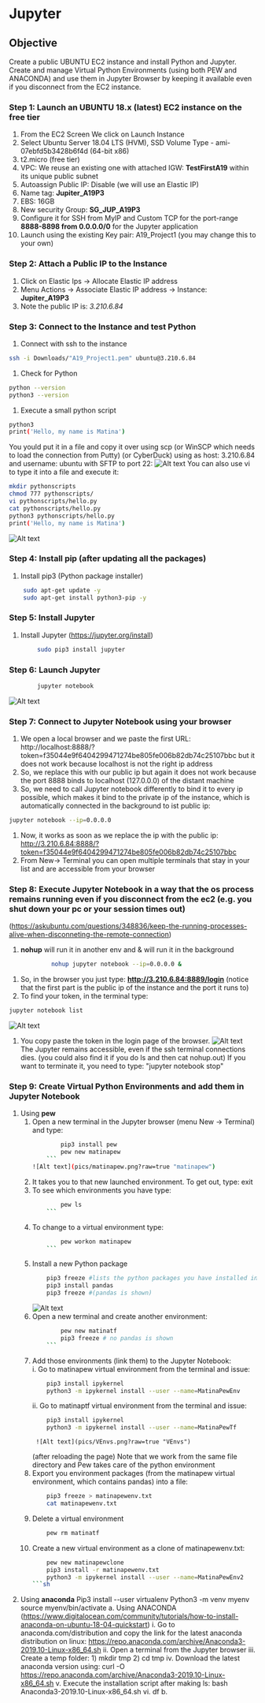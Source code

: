 # Jupyter
## Objective 
Create a public UBUNTU EC2 instance and install Python and Jupyter. 
Create and manage Virtual Python Environments (using both PEW and ANACONDA) and use them in Jupyter Browser by keeping it available even if you disconnect from the EC2 instance.

### Step 1: Launch an UBUNTU 18.x (latest) EC2 instance on the free tier
1. From the EC2 Screen We click on Launch Instance
2. Select Ubuntu Server 18.04 LTS (HVM), SSD Volume Type - ami-07ebfd5b3428b6f4d (64-bit x86) 
3. t2.micro (free tier)
4. VPC: We reuse an existing one with attached IGW: **TestFirstA19** within its unique public subnet
5. Autoassign Public IP: Disable (we will use an Elastic IP)
6. Name tag: **Jupiter_A19P3**
7. EBS: 16GB
8. New security Group: **SG_JUP_A19P3**
9. Configure it for SSH from MyIP and Custom TCP for the port-range **8888-8898 from 0.0.0.0/0** for the Jupyter application		
10. Launch using the existing Key pair: A19_Project1 (you may change this to your own)

### Step 2: Attach a Public IP to the Instance
1. Click on Elastic Ips -> Allocate Elastic IP address
2. Menu Actions -> Associate Elastic IP address -> Instance: **Jupiter_A19P3**
3. Note the public IP is: *3.210.6.84*

### Step 3: Connect to the Instance and test Python
1. Connect with ssh to the instance
```sh 
ssh -i Downloads/"A19_Project1.pem" ubuntu@3.210.6.84
```
1. Check for Python
```sh 
python --version
python3 --version
```
1. Execute a small python script
```sh 
python3
print('Hello, my name is Matina')
```
You yould put it in a file and copy it over using scp (or WinSCP which needs to load the connection from Putty) (or CyberDuck)
using as host: 3.210.6.84 and username: ubuntu with SFTP to port 22:
![Alt text](pics/CyberDuck.png?raw=true "CyberDuck")
You can also use vi to type it into a file and execute it:
```sh 
mkdir pythonscripts
chmod 777 pythonscripts/
vi pythonscripts/hello.py
cat pythonscripts/hello.py
python3 pythonscripts/hello.py
print('Hello, my name is Matina')
```
![Alt text](pics/pythontest.png?raw=true "pythontest")
		
### Step 4: Install pip (after updating all the packages)   
1. Install pip3 (Python package installer)
```sh 
	sudo apt-get update -y
	sudo apt-get install python3-pip -y
```

### Step 5: Install Jupyter
1. Install Jupyter (https://jupyter.org/install)
```sh 
		sudo pip3 install jupyter
```
### Step 6: Launch Jupyter
```sh 
		jupyter notebook
```
![Alt text](pics/LaunchJupyterNotebook.png?raw=true "LaunchJupyterNotebook")		
	
### Step 7: Connect to Jupyter Notebook using your browser
1. We open a local browser and we paste the first URL: http://localhost:8888/?token=f35044e9f6404299471274be805fe006b82db74c25107bbc but it does not work because localhost is not the right ip address
1. So, we replace this with our public ip but again it does not work because the port 8888 binds to localhost (127.0.0.0) of the distant machine
1. So, we need to call Jupyter notebook differently to bind it to every ip possible, which makes it bind to the private ip of the instance, which is automatically connected in the background to ist public ip:
```sh 
jupyter notebook --ip=0.0.0.0
```
1. Now, it works as soon as we replace the ip with the public ip: http://3.210.6.84:8888/?token=f35044e9f6404299471274be805fe006b82db74c25107bbc
1. From New-> Terminal you can open multiple terminals that stay in your list and are accessible from your browser

### Step 8: Execute Jupyter Notebook in a way that the os process remains running even if you disconnect from the ec2 (e.g. you shut down your pc or your session times out)
(https://askubuntu.com/questions/348836/keep-the-running-processes-alive-when-disconneting-the-remote-connection)
1. **nohup** will run it in another env and & will run it in the background
```sh 
			nohup jupyter notebook --ip=0.0.0.0 &		
```
1. So, in the browser you just type: **http://3.210.6.84:8889/login**  (notice that the first part is the public ip of the instance and the port it runs to)
1. To find your token, in the terminal type: 
```sh
jupyter notebook list
```
![Alt text](pics/JupiterNohup.png?raw=true "JupiterNohup")
1. You copy paste the token in the login page of the browser. 
![Alt text](pics/JupyterLoggedIN.png?raw=true "JupyterLoggedIN")
The Jupyter remains accessible, even if the ssh terminal connections dies. 
(you could also find it if you do ls and then cat nohup.out)
If you want to terminate it, you need to type:  "jupyter notebook stop"

### Step 9: Create Virtual Python Environments and add them in Jupyter Notebook
1. Using **pew**
	1. Open a new terminal in the Jupyter browser (menu New -> Terminal) and type:
		```sh
				pip3 install pew
				pew new matinapew
	        ```
		![Alt text](pics/matinapew.png?raw=true "matinapew")
	2. It takes you to that new launched environment. To get out, type: exit
	3. To see which environments you have type: 
		```sh
				pew ls
	        ```
	4. To change to a virtual environment type:
		```sh
				pew workon matinapew
	        ```
	5. Install a new Python package
		```sh
	 		pip3 freeze #lists the python packages you have installed in your environment
			pip3 install pandas
			pip3 freeze #(pandas is shown)
		```
		![Alt text](pics/withpandas.png?raw=true "withpandas")	
	6. Open a new terminal and create another environment:
		```sh
				pew new matinatf
				pip3 freeze # no pandas is shown
	        ```
	7. Add those environments (link them) to the Jupyter Notebook:	
		i. Go to matinapew virtual environment from the terminal and issue: 
		```sh
			pip3 install ipykernel
			python3 -m ipykernel install --user --name=MatinaPewEnv
		```
		ii. Go to matinaptf virtual environment from the terminal and issue: 
		```sh
			pip3 install ipykernel
			python3 -m ipykernel install --user --name=MatinaPewTf
		```
	        ![Alt text](pics/VEnvs.png?raw=true "VEnvs")
		(after reloading the page)
		Note that we work from the same file directory and Pew takes care of the python environment
	8. Export you environment packages (from the matinapew virtual environment, which contains pandas) into a file:
		```sh
			pip3 freeze > matinapewenv.txt
			cat matinapewenv.txt
		```
	9. Delete a virtual environment
		```sh
			pew rm matinatf
		```
	9. Create a new virtual environment as a clone of matinapewenv.txt:
		```sh
			pew new matinapewclone
			pip3 install -r matinapewenv.txt
			python3 -m ipykernel install --user --name=MatinaPewEnv2
		```sh
2. Using **anaconda**
		Pip3 install --user virtualenv
		Python3 -m venv myenv
		source myenv/bin/activate
		a. Using ANACONDA (https://www.digitalocean.com/community/tutorials/how-to-install-anaconda-on-ubuntu-18-04-quickstart)
			i. Go to anaconda.com/distribution and copy the link for the latest anaconda distribution on linux: 
			https://repo.anaconda.com/archive/Anaconda3-2019.10-Linux-x86_64.sh
			ii. Open a terminal from the Jupyter browser
			iii. Create a temp folder: 
				1) mkdir tmp
				2) cd tmp
			iv. Download the latest anaconda version using:
			curl -O https://repo.anaconda.com/archive/Anaconda3-2019.10-Linux-x86_64.sh
			v. Execute the installation script after making ls:
			bash Anaconda3-2019.10-Linux-x86_64.sh
			vi. df
		b. 
		

